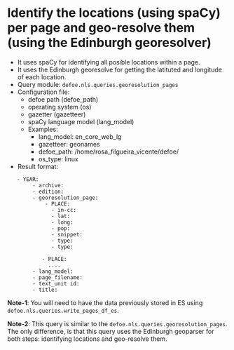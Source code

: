 # Identify the locations (using spaCy) per page and geo-resolve them (using the Edinburgh georesolver)

* It uses spaCy for identifying all posible locations within a page.
* It uses the Edinburgh georesolve for getting the latituted and longitude of each location.
* Query module: `defoe.nls.queries.georesolution_pages`
* Configuration file:
  - defoe path (defoe_path)
  - operating system (os) 
  - gazetter (gazetteer)
  - spaCy language model (lang_model)
  - Examples:
     - lang_model: en_core_web_lg
     - gazetteer: geonames
     - defoe_path: /home/rosa_filgueira_vicente/defoe/
     - os_type: linux
* Result format:

```
   - YEAR:
        - archive: 
        - edition: 
        - georesolution_page:
            - PLACE:
              - in-cc: 
              - lat: 
              - long: 
              - pop: 
              - snippet: 
              - type: 
              - type:

           - PLACE: 
             ....
        - lang_model: 
        - page_filename: 
        - text_unit id: 
        - title: 
```
**Note-1**: You will need to have the data previously stored in ES using `defoe.nls.queries.write_pages_df_es`.

**Note-2**: This query is similar to the  `defoe.nls.queries.georesolution_pages`. The only difference, is that this query uses the Edinburgh geoparser for both steps: identifying locations and geo-resolve them. 

